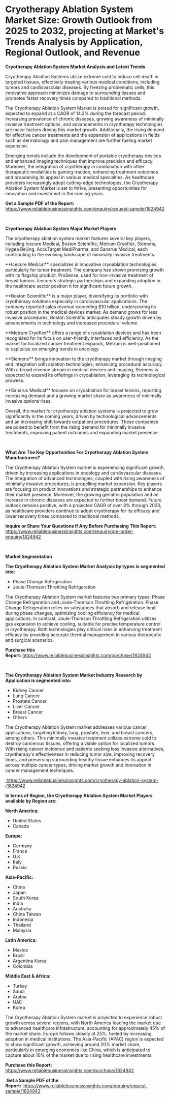 <p><h1>Cryotherapy Ablation System Market Size: Growth Outlook from 2025 to 2032, projecting at Market's Trends Analysis by Application, Regional Outlook, and Revenue</h1></p><p><strong>Cryotherapy Ablation System Market Analysis and Latest Trends</strong></p>
<p><p>Cryotherapy Ablation Systems utilize extreme cold to induce cell death in targeted tissues, effectively treating various medical conditions, including tumors and cardiovascular diseases. By freezing problematic cells, this innovative approach minimizes damage to surrounding tissues and promotes faster recovery times compared to traditional methods. </p><p>The Cryotherapy Ablation System Market is poised for significant growth, expected to expand at a CAGR of 14.3% during the forecast period. Increasing prevalence of chronic diseases, growing awareness of minimally invasive treatment options, and advancements in cryotherapy technologies are major factors driving this market growth. Additionally, the rising demand for effective cancer treatments and the expansion of applications in fields such as dermatology and pain management are further fueling market expansion.</p><p>Emerging trends include the development of portable cryotherapy devices and enhanced imaging techniques that improve precision and efficacy. Moreover, the integration of cryotherapy in combination with other therapeutic modalities is gaining traction, enhancing treatment outcomes and broadening its appeal in various medical specialties. As healthcare providers increasingly adopt cutting-edge technologies, the Cryotherapy Ablation System Market is set to thrive, presenting opportunities for innovation and investment in the coming years.</p></p>
<p><strong>Get a Sample PDF of the Report:&nbsp;</strong> <a href="https://www.reliablebusinessinsights.com/enquiry/request-sample/1824942?utm_campaign=2190&utm_medium=2&utm_source=Github&utm_content=ia&utm_term=14042025&utm_id=cryotherapy-ablation-system">https://www.reliablebusinessinsights.com/enquiry/request-sample/1824942</a></p>
<p>&nbsp;</p>
<p><strong>Cryotherapy Ablation System Major Market Players</strong></p>
<p><p>The cryotherapy ablation system market features several key players, including Icecure Medical, Boston Scientific, Metrum Cryoflex, Siemens, Hygea Beijing, AccuTarget MediPharma, and Sanarus Medical, each contributing to the evolving landscape of minimally invasive treatments.</p><p>**Icecure Medical** specializes in innovative cryoablation technologies, particularly for tumor treatment. The company has shown promising growth with its flagship product, ProSense, used for non-invasive treatment of breast tumors. Icecure's strategic partnerships and expanding adoption in the healthcare sector position it for significant future growth.</p><p>**Boston Scientific** is a major player, diversifying its portfolio with cryotherapy solutions especially in cardiovascular applications. The company reported sales revenue exceeding $10 billion, underscoring its robust position in the medical devices market. As demand grows for less invasive procedures, Boston Scientific anticipates steady growth driven by advancements in technology and increased procedural volume.</p><p>**Metrum Cryoflex** offers a range of cryoablation devices and has been recognized for its focus on user-friendly interfaces and efficiency. As the market for localized cancer treatment expands, Metrum is well-positioned to capitalize on emerging trends in oncology.</p><p>**Siemens** brings innovation to the cryotherapy market through imaging and integration with ablation technologies, enhancing procedural accuracy. With a broad revenue stream in medical devices and imaging, Siemens is expected to expand its offerings in cryoablation, leveraging its technological prowess.</p><p>**Sanarus Medical** focuses on cryoablation for breast lesions, reporting increasing demand and a growing market share as awareness of minimally invasive options rises.</p><p>Overall, the market for cryotherapy ablation systems is projected to grow significantly in the coming years, driven by technological advancements and an increasing shift towards outpatient procedures. These companies are poised to benefit from the rising demand for minimally invasive treatments, improving patient outcomes and expanding market presence.</p></p>
<p>&nbsp;</p>
<p><strong>What Are The Key Opportunities For Cryotherapy Ablation System Manufacturers?</strong></p>
<p><p>The Cryotherapy Ablation System market is experiencing significant growth, driven by increasing applications in oncology and cardiovascular diseases. The integration of advanced technologies, coupled with rising awareness of minimally invasive procedures, is propelling market expansion. Key players are focusing on product innovations and strategic partnerships to enhance their market presence. Moreover, the growing geriatric population and an increase in chronic diseases are expected to further boost demand. Future outlook remains positive, with a projected CAGR of over 8% through 2030, as healthcare providers continue to adopt cryotherapy for its efficacy and lower recovery times compared to traditional methods.</p></p>
<p><strong>Inquire or Share Your Questions If Any Before Purchasing This Report:</strong> <a href="https://www.reliablebusinessinsights.com/enquiry/pre-order-enquiry/1824942?utm_campaign=2190&utm_medium=2&utm_source=Github&utm_content=ia&utm_term=14042025&utm_id=cryotherapy-ablation-system">https://www.reliablebusinessinsights.com/enquiry/pre-order-enquiry/1824942</a></p>
<p>&nbsp;</p>
<p><strong>Market Segmentation</strong></p>
<p><strong>The Cryotherapy Ablation System Market Analysis by types is segmented into:</strong></p>
<p><ul><li>Phase Change Refrigeration</li><li>Joule-Thomson Throttling Refrigeration</li></ul></p>
<p><p>The Cryotherapy Ablation System market features two primary types: Phase Change Refrigeration and Joule-Thomson Throttling Refrigeration. Phase Change Refrigeration relies on substances that absorb and release heat during phase changes, optimizing cooling efficiency for medical applications. In contrast, Joule-Thomson Throttling Refrigeration utilizes gas expansion to achieve cooling, suitable for precise temperature control in cryotherapy. Both technologies play critical roles in enhancing treatment efficacy by providing accurate thermal management in various therapeutic and surgical scenarios.</p></p>
<p><strong>Purchase this Report:&nbsp;</strong><a href="https://www.reliablebusinessinsights.com/purchase/1824942?utm_campaign=2190&utm_medium=2&utm_source=Github&utm_content=ia&utm_term=14042025&utm_id=cryotherapy-ablation-system">https://www.reliablebusinessinsights.com/purchase/1824942</a></p>
<p>&nbsp;</p>
<p><strong>The Cryotherapy Ablation System Market Industry Research by Application is segmented into:</strong></p>
<p><ul><li>Kidney Cancer</li><li>Lung Cancer</li><li>Prostate Cancer</li><li>Liver Cancer</li><li>Breast Cancer</li><li>Others</li></ul></p>
<p><p>The Cryotherapy Ablation System market addresses various cancer applications, targeting kidney, lung, prostate, liver, and breast cancers, among others. This minimally invasive treatment utilizes extreme cold to destroy cancerous tissues, offering a viable option for localized tumors. With rising cancer incidence and patients seeking less invasive alternatives, cryotherapy's effectiveness in reducing tumor size, improving recovery times, and preserving surrounding healthy tissue enhances its appeal across multiple cancer types, driving market growth and innovation in cancer management techniques.</p></p>
<p><a href="https://www.reliablebusinessinsights.com/cryotherapy-ablation-system-r1824942?utm_campaign=2190&utm_medium=2&utm_source=Github&utm_content=ia&utm_term=14042025&utm_id=cryotherapy-ablation-system">&nbsp;https://www.reliablebusinessinsights.com/cryotherapy-ablation-system-r1824942</a></p>
<p><strong>In terms of Region, the Cryotherapy Ablation System Market Players available by Region are:</strong></p>
<p>
    <p> <strong> North America: </strong>
        <ul>
            <li>United States</li>
            <li>Canada</li>
        </ul>
        </p> 
    <p> <strong> Europe: </strong>
        <ul>
            <li>Germany</li>
            <li>France</li>
            <li>U.K.</li>
            <li>Italy</li>
            <li>Russia</li>
        </ul>
        </p> 
    <p> <strong> Asia-Pacific: </strong>
        <ul>
            <li>China</li>
            <li>Japan</li>
            <li>South Korea</li>
            <li>India</li>
            <li>Australia</li>
            <li>China Taiwan</li>
            <li>Indonesia</li>
            <li>Thailand</li>
            <li>Malaysia</li>
        </ul>
        </p> 
    <p> <strong> Latin America: </strong>
        <ul>
            <li>Mexico</li>
            <li>Brazil</li>
            <li>Argentina Korea</li>
            <li>Colombia</li>
        </ul>
        </p> 
    <p> <strong> Middle East & Africa: </strong>
        <ul>
            <li>Turkey</li>
            <li>Saudi</li>
            <li>Arabia</li>
            <li>UAE</li>
            <li>Korea</li>
        </ul>
    </p>
    </p>
<p><p>The Cryotherapy Ablation System market is projected to experience robust growth across several regions, with North America leading the market due to advanced healthcare infrastructure, accounting for approximately 45% of the market share. Europe follows closely at 25%, fueled by increasing adoption in medical institutions. The Asia-Pacific (APAC) region is expected to show significant growth, achieving around 20% market share, particularly in emerging economies like China, which is anticipated to capture about 10% of the market due to rising healthcare investments.</p></p>
<p><strong>Purchase this Report: </strong><a href="https://www.reliablebusinessinsights.com/purchase/1824942?utm_campaign=2190&utm_medium=2&utm_source=Github&utm_content=ia&utm_term=14042025&utm_id=cryotherapy-ablation-system">https://www.reliablebusinessinsights.com/purchase/1824942</a></p>
<p>&nbsp;<strong>Get a Sample PDF of the Report:&nbsp;&nbsp;</strong><a href="https://www.reliablebusinessinsights.com/enquiry/request-sample/1824942?utm_campaign=2190&utm_medium=2&utm_source=Github&utm_content=ia&utm_term=14042025&utm_id=cryotherapy-ablation-system">https://www.reliablebusinessinsights.com/enquiry/request-sample/1824942</a></p>
<p><strong></strong></p>
<p><p></p><p></p><p></p></p>